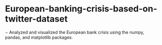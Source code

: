 # European-banking-crisis-based-on-twitter-dataset
− Analyzed and visualized the European bank crisis using the numpy, pandas, and matplotlib packages.
